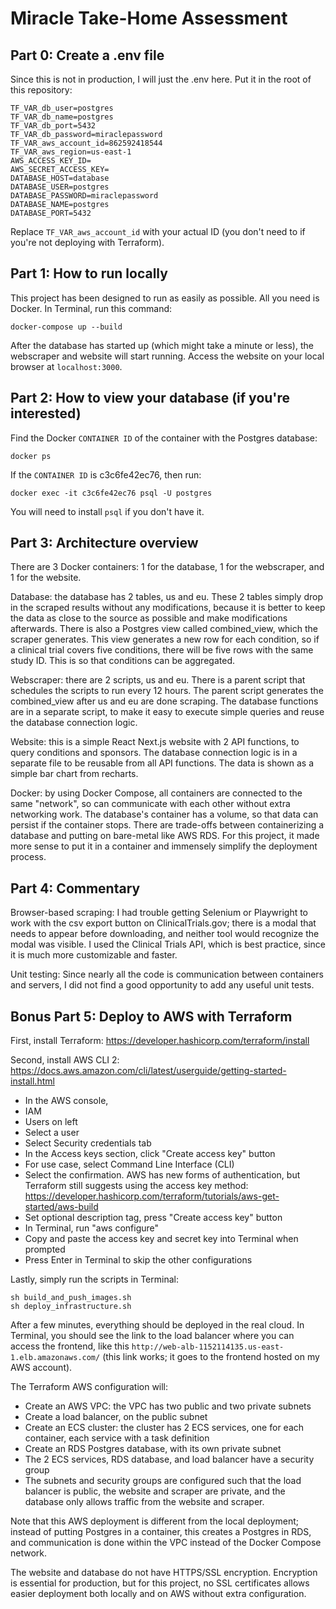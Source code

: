 # Miracle Take-Home Assessment

## Part 0: Create a .env file

Since this is not in production, I will just the .env here. Put it in the root of this repository:
```
TF_VAR_db_user=postgres
TF_VAR_db_name=postgres
TF_VAR_db_port=5432
TF_VAR_db_password=miraclepassword
TF_VAR_aws_account_id=862592418544
TF_VAR_aws_region=us-east-1
AWS_ACCESS_KEY_ID=
AWS_SECRET_ACCESS_KEY=
DATABASE_HOST=database
DATABASE_USER=postgres
DATABASE_PASSWORD=miraclepassword
DATABASE_NAME=postgres
DATABASE_PORT=5432
```

Replace `TF_VAR_aws_account_id` with your actual ID (you don't need to if you're not deploying with Terraform).

## Part 1: How to run locally

This project has been designed to run as easily as possible. All you need is Docker. In Terminal, run this command:
```
docker-compose up --build
```

After the database has started up (which might take a minute or less), the webscraper and website will start running. Access the website on your local browser at `localhost:3000`.

## Part 2: How to view your database (if you're interested)

Find the Docker `CONTAINER ID` of the container with the Postgres database:
```
docker ps
```

If the `CONTAINER ID` is c3c6fe42ec76, then run:
```
docker exec -it c3c6fe42ec76 psql -U postgres
```

You will need to install `psql` if you don't have it.

## Part 3: Architecture overview

There are 3 Docker containers: 1 for the database, 1 for the webscraper, and 1 for the website.

Database: the database has 2 tables, us and eu. These 2 tables simply drop in the scraped results without any modifications, because it is better to keep the data as close to the source as possible and make modifications afterwards. There is also a Postgres view called combined_view, which the scraper generates. This view generates a new row for each condition, so if a clinical trial covers five conditions, there will be five rows with the same study ID. This is so that conditions can be aggregated.

Webscraper: there are 2 scripts, us and eu. There is a parent script that schedules the scripts to run every 12 hours. The parent script generates the combined_view after us and eu are done scraping. The database functions are in a separate script, to make it easy to execute simple queries and reuse the database connection logic.

Website: this is a simple React Next.js website with 2 API functions, to query conditions and sponsors. The database connection logic is in a separate file to be reusable from all API functions. The data is shown as a simple bar chart from recharts.

Docker: by using Docker Compose, all containers are connected to the same "network", so can communicate with each other without extra networking work. The database's container has a volume, so that data can persist if the container stops. There are trade-offs between containerizing a database and putting on bare-metal like AWS RDS. For this project, it made more sense to put it in a container and immensely simplify the deployment process.

## Part 4: Commentary

Browser-based scraping: I had trouble getting Selenium or Playwright to work with the csv export button on ClinicalTrials.gov; there is a modal that needs to appear before downloading, and neither tool would recognize the modal was visible. I used the Clinical Trials API, which is best practice, since it is much more customizable and faster.

Unit testing: Since nearly all the code is communication between containers and servers, I did not find a good opportunity to add any useful unit tests.

## Bonus Part 5: Deploy to AWS with Terraform

First, install Terraform: https://developer.hashicorp.com/terraform/install

Second, install AWS CLI 2: https://docs.aws.amazon.com/cli/latest/userguide/getting-started-install.html
- In the AWS console,
- IAM
- Users on left
- Select a user
- Select Security credentials tab
- In the Access keys section, click "Create access key" button
- For use case, select Command Line Interface (CLI)
- Select the confirmation. AWS has new forms of authentication, but Terraform still suggests using the access key method: https://developer.hashicorp.com/terraform/tutorials/aws-get-started/aws-build
- Set optional description tag, press "Create access key" button
- In Terminal, run "aws configure"
- Copy and paste the access key and secret key into Terminal when prompted
- Press Enter in Terminal to skip the other configurations

Lastly, simply run the scripts in Terminal:
```
sh build_and_push_images.sh
sh deploy_infrastructure.sh
```

After a few minutes, everything should be deployed in the real cloud. In Terminal, you should see the link to the load balancer where you can access the frontend, like this `http://web-alb-1152114135.us-east-1.elb.amazonaws.com/` (this link works; it goes to the frontend hosted on my AWS account).

The Terraform AWS configuration will:
- Create an AWS VPC: the VPC has two public and two private subnets
- Create a load balancer, on the public subnet
- Create an ECS cluster: the cluster has 2 ECS services, one for each container, each service with a task definition
- Create an RDS Postgres database, with  its own private subnet
- The 2 ECS services, RDS database, and load balancer have a security group
- The subnets and security groups are configured such that the load balancer is public, the website and scraper are private, and the database only allows traffic from the website and scraper.

Note that this AWS deployment is different from the local deployment; instead of putting Postgres in a container, this creates a Postgres in RDS, and communication is done within the VPC instead of the Docker Compose network.

The website and database do not have HTTPS/SSL encryption. Encryption is essential for production, but for this project, no SSL certificates allows easier deployment both locally and on AWS without extra configuration.
